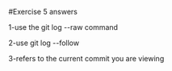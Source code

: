 #Exercise 5 answers

1-use the git log --raw command

2-use git log --follow

3-refers to the current commit you are viewing


